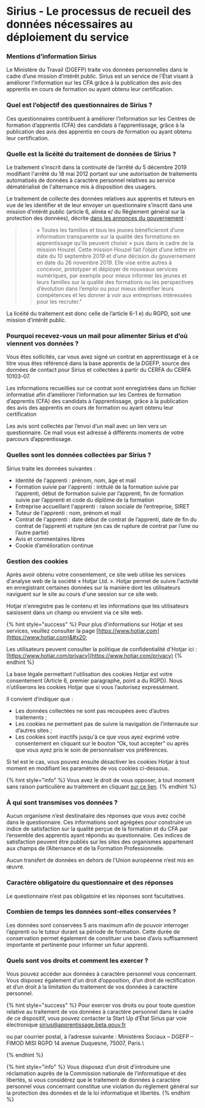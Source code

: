 # Sirius - Le processus de recueil des données nécessaires au déploiement du service

### **Mentions d’information Sirius**

Le Ministère du Travail (DGEFP) traite vos données personnelles dans le cadre d’une mission d’intérêt public. Sirius est un service de l'État visant à améliorer l'information sur les CFA grâce à la publication des avis des apprentis en cours de formation ou ayant obtenu leur certification.

### **Quel est l’objectif des questionnaires de Sirius ?**

Ces questionnaires contribuent à améliorer l’information sur les Centres de formation d’apprentis (CFA) des candidats à l’apprentissage, grâce à la publication des avis des apprentis en cours de formation ou ayant obtenu leur certification.

### **Quelle est la licéité du traitement de données de Sirius ?**

Le traitement s’inscrit dans la continuité de l’arrêté du 5 décembre 2019 modifiant l'arrêté du 18 mai 2012 portant sur une autorisation de traitements automatisés de données à caractère personnel relatives au service dématérialisé de l'alternance mis à disposition des usagers.

Le traitement de collecte des données relatives aux apprentis et tuteurs en vue de les identifier et de leur envoyer un questionnaire s’inscrit dans une mission d’intérêt public (article 6, alinéa e/ du Règlement général sur la protection des données), décrite [dans les annonces du gouvernement](https://www.gouvernement.fr/transformation-de-l-apprentissage-les-mesures-annoncees) :&#x20;

> > « Toutes les familles et tous les jeunes bénéficieront d’une information transparente sur la qualité des formations en apprentissage qu’ils peuvent choisir » puis dans le cadre de la mission Houzel. Cette mission Houzel fait l’objet d’une lettre en date du 10 septembre 2019 et d’une décision du gouvernement en date du 26 novembre 2019. Elle vise entre autres à concevoir, prototyper et déployer de nouveaux services numériques, par exemple pour mieux informer les jeunes et leurs familles sur la qualité des formations ou les perspectives d’évolution dans l’emploi ou pour mieux identifier leurs compétences et les donner à voir aux entreprises intéressées pour les recruter."

La licéité du traitement est donc celle de l’article 6-1 e) du RGPD, soit une mission d’intérêt public.

### **Pourquoi recevez-vous un mail pour alimenter Sirius et d’où viennent vos données ?**

Vous êtes sollicités, car vous avez signé un contrat en apprentissage et à ce titre vous êtes référencé dans la base apprentis de la DGEFP, source des données de contact pour Sirius et collectées à partir du CERFA du CERFA 10103-07.

Les informations recueillies sur ce contrat sont enregistrées dans un fichier informatisé afin d’améliorer l’information sur les Centres de formation d’apprentis (CFA) des candidats à l’apprentissage, grâce à la publication des avis des apprentis en cours de formation ou ayant obtenu leur certification

Les avis sont collectés par l’envoi d’un mail avec un lien vers un questionnaire. Ce mail vous est adressé à différents moments de votre parcours d’apprentissage.

### **Quelles sont les données collectées par Sirius ?**

Sirius traite les données suivantes :

* Identité de l'apprenti : prénom, nom, âge et mail
* Formation suivie par l'apprenti : intitulé de la formation suivie par l’apprenti, début de formation suivie par l’apprenti, fin de formation suivie par l’apprenti et code du diplôme de la formation
* Entreprise accueillant l'apprenti : raison sociale de l’entreprise, SIRET
* Tuteur de l'apprenti : nom, prénom et mail
* Contrat de l'apprenti : date début de contrat de l’apprenti, date de fin du contrat de l’apprenti et rupture (en cas de rupture de contrat par l’une ou l’autre partie)
* Avis et commentaires libres
* Cookie d’amélioration continue

### **Gestion des cookies**

Après avoir obtenu votre consentement, ce site web utilise les services d'analyse web de la société « Hotjar Ltd. ». Hotjar permet de suivre l'activité en enregistrant certaines données sur la manière dont les utilisateurs naviguent sur le site au cours d'une session sur ce site web.

Hotjar n'enregistre pas le contenu et les informations que les utilisateurs saisissent dans un champ ou envoient via ce site web.

{% hint style="success" %}
Pour plus d'informations sur Hotjar et ses services, veuillez consulter la page [https://www.hotjar.com](https://www.hotjar.com)&#x20;

Les utilisateurs peuvent consulter la politique de confidentialité d'Hotjar ici : [https://www.hotjar.com/privacy](https://www.hotjar.com/privacy)
{% endhint %}

La base légale permettant l'utilisation des cookies Hotjar est votre consentement (Article 6, premier paragraphe, point a du RGPD). Nous n’utiliserons les cookies Hotjar que si vous l’autorisez expressément.

Il convient d’indiquer que :

* Les données collectées ne sont pas recoupées avec d’autres traitements ;
* Les cookies ne permettent pas de suivre la navigation de l’internaute sur d’autres sites ;
* Les cookies sont inactifs jusqu'à ce que vous ayez exprimé votre consentement en cliquant sur le bouton “Ok, tout accepter” ou après que vous ayez pris le soin de personnaliser vos préférences.

Si tel est le cas, vous pouvez ensuite désactiver les cookies Hotjar à tout moment en modifiant les paramètres de vos cookies ci-dessous. &#x20;

{% hint style="info" %}
Vous avez le droit de vous opposer, à tout moment sans raison particulière au traitement en cliquant [sur ce lien](https://www.hotjar.com/legal/compliance/opt-out.).
{% endhint %}

### **À qui sont transmises vos données ?**

Aucun organisme n’est destinataire des réponses que vous avez coché dans le questionnaire. Ces informations sont agrégées pour construire un indice de satisfaction sur la qualité perçue de la formation et du CFA par l’ensemble des apprentis ayant répondu au questionnaire. Ces indices de satisfaction peuvent être publiés sur les sites des organismes appartenant aux champs de l’Alternance et de la Formation Professionnelle.

Aucun transfert de données en dehors de l’Union européenne n’est mis en œuvre.

### **Caractère obligatoire du questionnaire et des réponses**&#x20;

Le questionnaire n’est pas obligatoire et les réponses sont facultatives.

### **Combien de temps les données sont-elles conservées ?**

Les données sont conservées 5 ans maximum afin de pouvoir interroger l’apprenti ou le tuteur durant sa période de formation. Cette durée de conservation permet également de constituer une base d’avis suffisamment importante et pertinente pour informer un futur apprenti.

### **Quels sont vos droits et comment les exercer ?**

Vous pouvez accéder aux données à caractère personnel vous concernant. Vous disposez également d'un droit d’opposition, d’un droit de rectification et d’un droit à la limitation du traitement de vos données à caractère personnel.

{% hint style="success" %}
Pour exercer vos droits ou pour toute question relative au traitement de vos données à caractère personnel dans le cadre de ce dispositif, vous pouvez contacter la Start Up d’État Sirius par voie électronique [sirius@apprentissage.beta.gouv.fr](mailto:courriers-cnil@pole-emploi.fr)&#x20;

ou par courrier postal, à l’adresse suivante : Ministères Sociaux – DGEFP – FIMOD MISI RGPD 14 avenue Duquesne, 75007, Paris.\

{% endhint %}

{% hint style="info" %}
Vous disposez d’un droit d'introduire une réclamation auprès de la Commission nationale de l’informatique et des libertés, si vous considérez que le traitement de données à caractère personnel vous concernant constitue une violation du règlement général sur la protection des données et de la loi informatique et libertés.
{% endhint %}
